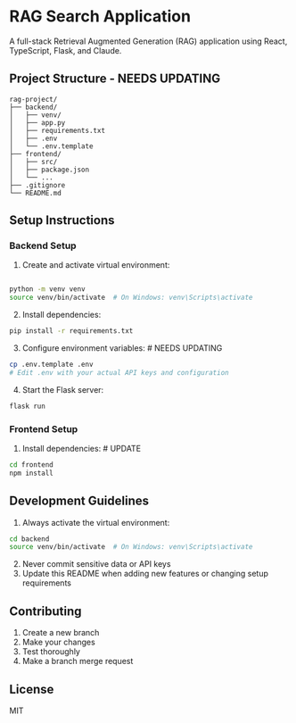 # RAG Search Application

A full-stack Retrieval Augmented Generation (RAG) application using React, TypeScript, Flask, and Claude.

## Project Structure - NEEDS UPDATING
```
rag-project/
├── backend/
│   ├── venv/
│   ├── app.py
│   ├── requirements.txt
│   ├── .env
│   └── .env.template
├── frontend/
│   ├── src/
│   ├── package.json
│   └── ...
├── .gitignore
└── README.md
```

## Setup Instructions

### Backend Setup
1. Create and activate virtual environment:
```bash

python -m venv venv
source venv/bin/activate  # On Windows: venv\Scripts\activate
```

2. Install dependencies:
```bash
pip install -r requirements.txt
```

3. Configure environment variables: # NEEDS UPDATING
```bash
cp .env.template .env
# Edit .env with your actual API keys and configuration
```

4. Start the Flask server:
```bash
flask run
```

### Frontend Setup
1. Install dependencies: # UPDATE
```bash
cd frontend
npm install
```

## Development Guidelines

1. Always activate the virtual environment:
```bash
cd backend
source venv/bin/activate  # On Windows: venv\Scripts\activate
```
2. Never commit sensitive data or API keys
3. Update this README when adding new features or changing setup requirements

## Contributing
1. Create a new branch
2. Make your changes
3. Test thoroughly
4. Make a branch merge request

## License
MIT
